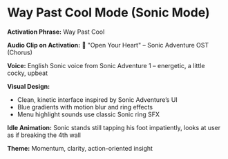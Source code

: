 # Way Past Cool Mode (Sonic Mode)

**Activation Phrase:** Way Past Cool

**Audio Clip on Activation:** 🎵 "Open Your Heart" – Sonic Adventure OST (Chorus)

**Voice:** English Sonic voice from Sonic Adventure 1 – energetic, a little cocky, upbeat

**Visual Design:** 
- Clean, kinetic interface inspired by Sonic Adventure’s UI
- Blue gradients with motion blur and ring effects
- Menu highlight sounds use classic Sonic ring SFX

**Idle Animation:** Sonic stands still tapping his foot impatiently, looks at user as if breaking the 4th wall

**Theme:** Momentum, clarity, action-oriented insight